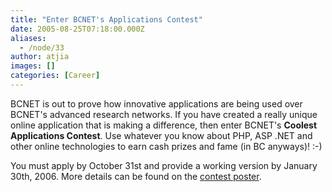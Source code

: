 ```yaml
---
title: "Enter BCNET's Applications Contest"
date: 2005-08-25T07:18:00.000Z
aliases:
  - /node/33
author: atjia
images: []
categories: [Career]
---
```


BCNET is out to prove how innovative applications are being used over BCNET's advanced research networks. If you have created a really unique online application that is making a difference, then enter BCNET's **Coolest Applications Contest**. Use whatever you know about PHP, ASP .NET and other online technologies to earn cash prizes and fame (in BC anyways)! :-)

You must apply by October 31st and provide a working version by January 30th, 2006. More details can be found on the [contest poster](http://www.bc.net/news_events_publications/bcnet_poster.pdf).
